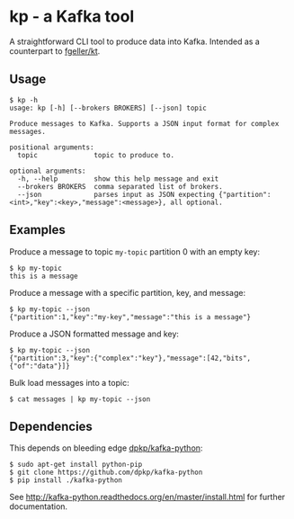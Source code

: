 # kp - a Kafka tool

A straightforward CLI tool to produce data into Kafka. Intended as a counterpart
to [fgeller/kt](https://github.com/fgeller/kt).

## Usage

```
$ kp -h
usage: kp [-h] [--brokers BROKERS] [--json] topic

Produce messages to Kafka. Supports a JSON input format for complex messages.

positional arguments:
  topic              topic to produce to.

optional arguments:
  -h, --help         show this help message and exit
  --brokers BROKERS  comma separated list of brokers.
  --json             parses input as JSON expecting {"partition":<int>,"key":<key>,"message":<message>}, all optional.
```

## Examples

Produce a message to topic `my-topic` partition 0 with an empty key:

```
$ kp my-topic
this is a message
```

Produce a message with a specific partition, key, and message:

```
$ kp my-topic --json
{"partition":1,"key":"my-key","message":"this is a message"}
```

Produce a JSON formatted message and key:

```
$ kp my-topic --json
{"partition":3,"key":{"complex":"key"},"message":[42,"bits",{"of":"data"}]}
```

Bulk load messages into a topic:

```
$ cat messages | kp my-topic --json
```

## Dependencies

This depends on bleeding edge
[dpkp/kafka-python](https://github.com/dpkp/kafka-python):

```
$ sudo apt-get install python-pip
$ git clone https://github.com/dpkp/kafka-python
$ pip install ./kafka-python
```

See http://kafka-python.readthedocs.org/en/master/install.html for further
documentation.
